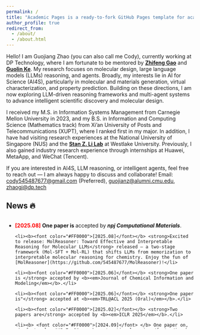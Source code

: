 ```yaml
---
permalink: /
title: "Academic Pages is a ready-to-fork GitHub Pages template for academic personal websites"
author_profile: true
redirect_from:
  - /about/
  - /about.html
---
```


<!--
Hello! I am **Guojiang Zhao** (you can also call me **Cody**), currently working at **DP Technology**, where I am fortunate to be mentored by [**Zhifeng Gao**](https://scholar.google.com/citations?user=uBo3SJcAAAAJ&hl=en). My research focuses on **molecular design**, **large language models (LLMs) reasoning**, and **agents**. Broadly, my interests lie in **AI for Science (AI4S)**, particularly in **molecular and materials generation, virtual characterization, and property prediction**. Building on these directions, I am now exploring **LLM-driven reasoning frameworks and multi-agent systems** to advance intelligent scientific discovery and molecular design.

I received my **M.S. in Information Systems Management** from **Carnegie Mellon University** in 2023, and my **B.S. in Information and Computing Science (Mathematics track)** from **Xi’an University of Posts and Telecommunications (XUPT)**, where I graduated **first in my major**. In addition, I have had visiting research experiences at the **National University of Singapore (NUS)** and the [**Stan Z. Li Lab**](https://en.westlake.edu.cn/faculty/stan-zq-li.html) at **Westlake University**. Previously, I also gained industry research experience through internships at **Huawei**, **MetaApp**, and **Tencent (WeChat Pay)**.

If you are interested in **AI4S, LLM reasoning, or intelligent agents**, feel free to reach out — I am always happy to discuss and collaborate! -->

Hello! I am Guojiang Zhao (you can also call me Cody), currently working at DP Technology, where I am fortunate to be mentored by [**Zhifeng Gao**](https://scholar.google.com/citations?user=uBo3SJcAAAAJ&hl=en) and [**Guolin Ke**](https://scholar.google.com/citations?user=M2qJgtoAAAAJ&hl=en). My research focuses on molecular design, large language models (LLMs) reasoning, and agents. Broadly, my interests lie in AI for Science (AI4S), particularly in molecular and materials generation, virtual characterization, and property prediction. Building on these directions, I am now exploring LLM-driven reasoning frameworks and multi-agent systems to advance intelligent scientific discovery and molecular design.

I received my M.S. in Information Systems Management from Carnegie Mellon University in 2023, and my B.S. in Information and Computing Science (Mathematics track) from Xi’an University of Posts and Telecommunications (XUPT), where I ranked first in my major. In addition, I have had visiting research experiences at the National University of Singapore (NUS) and the [**Stan Z. Li Lab**](https://en.westlake.edu.cn/faculty/stan-zq-li.html) at Westlake University. Previously, I also gained industry research experience through internships at Huawei, MetaApp, and WeChat (Tencent).

If you are interested in AI4S, LLM reasoning, or intelligent agents, feel free to reach out — I am always happy to discuss and collaborate!
Email: cody545487677@gmail.com (Preferred), guojianz@alumni.cmu.edu, zhaogj@dp.tech

<h2 id="News">News 🔥</h2>
<div style="height:300px; overflow-y:auto;">
  <ul>
    <li><b><font color="#FF0000">[2025.08]</font></b> <strong>One paper is </strong> accepted by <b><em>npj Computational Materials</em></b>.</li>

    <li><b><font color="#FF0000">[2025.08]</font></b> <strong>Excited to release: MolReasoner: Toward Effective and Interpretable Reasoning for Molecular LLMs</strong> released — a two-stage framework (Mol-SFT + Mol-RL) that shifts LLMs from memorization to interpretable molecular reasoning for chemistry. Enjoy the fun of [MolReasoner](https://github.com/545487677/MolReasoner)!</li>

    <li><b><font color="#FF0000">[2025.06]</font></b> <strong>One paper is </strong> accepted by <b><em>Journal of Chemical Information and Modeling</em></b>.</li>

    <li><b><font color="#FF0000">[2025.06]</font></b> <strong>One paper is"</strong> accepted at <b><em>TRL@ACL 2025 (Oral)</em></b>.</li>

    <li><b><font color="#FF0000">[2025.02]</font></b> <strong>Two papers are</strong> accepted by <b><em>ICLR 2025</em></b>.</li>

    <li><b> <font color="#FF0000">[2024.09]</font> </b> One paper on, <i><font color="#2a7ce0">graph contrastive learning</font></i>, has been accepted by <b>TNNLS</b>. </li>

    <li><b> <font color="#FF0000">[2024.03]</font> </b> One paper on, <i><font color="#2a7ce0">graph knowledge distillation</font></i>, has been accepted by <b>TKDE</b>. </li>

    <li><b> <font color="#FF0000">[2022.08]</font> </b> One paper on, <i><font color="#2a7ce0">Temporal Point Process</font></i>, has been accepted by <b>TMLR</b>. </li>

    <li><b> <font color="#FF0000">[2022.02]</font> </b> One paper on, <i><font color="#2a7ce0">deep clustering</font></i>, has been accepted by <b>TNNLS</b>. </li>

  </ul>
</div>
